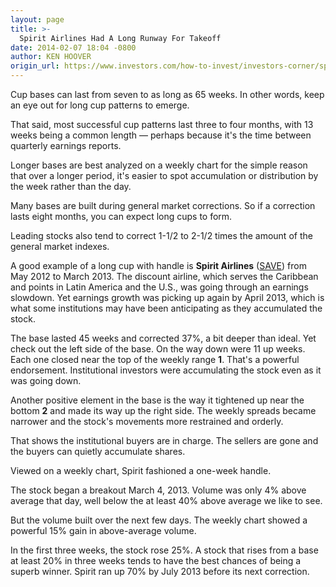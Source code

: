 ```yaml
---
layout: page
title: >-
  Spirit Airlines Had A Long Runway For Takeoff
date: 2014-02-07 18:04 -0800
author: KEN HOOVER
origin_url: https://www.investors.com/how-to-invest/investors-corner/spirit-airlines-built-long-base
---
```





Cup bases can last from seven to as long as 65 weeks. In other words, keep an eye out for long cup patterns to emerge.


That said, most successful cup patterns last three to four months, with 13 weeks being a common length — perhaps because it's the time between quarterly earnings reports.


Longer bases are best analyzed on a weekly chart for the simple reason that over a longer period, it's easier to spot accumulation or distribution by the week rather than the day.


Many bases are built during general market corrections. So if a correction lasts eight months, you can expect long cups to form.


Leading stocks also tend to correct 1-1/2 to 2-1/2 times the amount of the general market indexes.


A good example of a long cup with handle is **Spirit Airlines** ([SAVE](https://research.investors.com/quote.aspx?symbol=SAVE)) from May 2012 to March 2013. The discount airline, which serves the Caribbean and points in Latin America and the U.S., was going through an earnings slowdown. Yet earnings growth was picking up again by April 2013, which is what some institutions may have been anticipating as they accumulated the stock.


The base lasted 45 weeks and corrected 37%, a bit deeper than ideal. Yet check out the left side of the base. On the way down were 11 up weeks. Each one closed near the top of the weekly range **1**. That's a powerful endorsement. Institutional investors were accumulating the stock even as it was going down.


Another positive element in the base is the way it tightened up near the bottom **2** and made its way up the right side. The weekly spreads became narrower and the stock's movements more restrained and orderly.


That shows the institutional buyers are in charge. The sellers are gone and the buyers can quietly accumulate shares.


Viewed on a weekly chart, Spirit fashioned a one-week handle.


The stock began a breakout March 4, 2013. Volume was only 4% above average that day, well below the at least 40% above average we like to see.


But the volume built over the next few days. The weekly chart showed a powerful 15% gain in above-average volume.


In the first three weeks, the stock rose 25%. A stock that rises from a base at least 20% in three weeks tends to have the best chances of being a superb winner. Spirit ran up 70% by July 2013 before its next correction.




